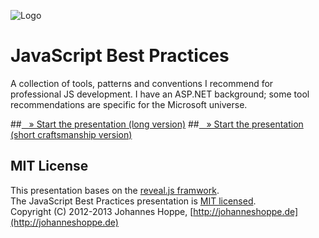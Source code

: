 ![Logo](https://raw.github.com/JohannesHoppe/JsBestPractices/master/images/logo_big.png)
# JavaScript Best Practices

A collection of tools, patterns and conventions I recommend for professional JS development.
I have an ASP.NET background; some tool recommendations are specific for the Microsoft universe.  

##[&nbsp;&nbsp;&nbsp;&raquo; Start the presentation (long version)](http://johanneshoppe.github.com/JsBestPractices/)
##[&nbsp;&nbsp;&nbsp;&raquo; Start the presentation (short craftsmanship version)](http://johanneshoppe.github.com/JsBestPractices/index.craftsmanship.html)


## MIT License

This presentation bases on the [reveal.js framwork](http://lab.hakim.se/reveal-js/).  
The JavaScript Best Practices presentation is [MIT licensed](https://raw.github.com/JohannesHoppe/JsBestPractices/master/LICENSE).  
Copyright (C) 2012-2013 Johannes Hoppe, [http://johanneshoppe.de](http://johanneshoppe.de)
